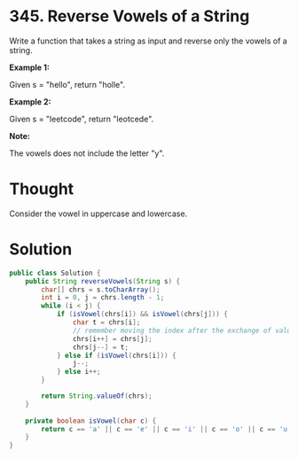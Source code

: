 # 345. Reverse Vowels of a String

Write a function that takes a string as input and reverse only the vowels of a string.

**Example 1:**

Given s = "hello", return "holle".

**Example 2:**

Given s = "leetcode", return "leotcede".

**Note:**

The vowels does not include the letter "y".

# Thought

Consider the vowel in uppercase and lowercase.

# Solution

```java
public class Solution {
    public String reverseVowels(String s) {
        char[] chrs = s.toCharArray();
        int i = 0, j = chrs.length - 1;
        while (i < j) {
            if (isVowel(chrs[i]) && isVowel(chrs[j])) {
                char t = chrs[i];
                // remember moving the index after the exchange of values
                chrs[i++] = chrs[j];
                chrs[j--] = t;
            } else if (isVowel(chrs[i])) {
                j--;
            } else i++;
        }

        return String.valueOf(chrs);
    }
    
    private boolean isVowel(char c) {
        return c == 'a' || c == 'e' || c == 'i' || c == 'o' || c == 'u' || c == 'A' || c == 'E' || c == 'I' || c == 'O' || c == 'U';
    }
}
```



